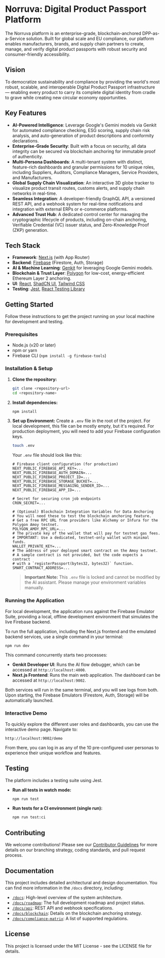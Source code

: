 # Norruva: Digital Product Passport Platform

The Norruva platform is an enterprise-grade, blockchain-anchored DPP-as-a-Service solution. Built for global scale and EU compliance, our platform enables manufacturers, brands, and supply chain partners to create, manage, and verify digital product passports with robust security and consumer-friendly accessibility.

## Vision
To democratize sustainability and compliance by providing the world's most robust, scalable, and interoperable Digital Product Passport infrastructure — enabling every product to carry its complete digital identity from cradle to grave while creating new circular economy opportunities.

## Key Features

-   **AI-Powered Intelligence**: Leverage Google's Gemini models via Genkit for automated compliance checking, ESG scoring, supply chain risk analysis, and auto-generation of product descriptions and conformity declarations.
-   **Enterprise-Grade Security**: Built with a focus on security, all data integrity can be secured via blockchain anchoring for immutable proof of authenticity.
-   **Multi-Persona Dashboards**: A multi-tenant system with distinct, feature-rich dashboards and granular permissions for 10 unique roles, including Suppliers, Auditors, Compliance Managers, Service Providers, and Manufacturers.
-   **Global Supply Chain Visualization**: An interactive 3D globe tracker to visualize product transit routes, customs alerts, and supply chain networks in real-time.
-   **Seamless Integration**: A developer-friendly GraphQL API, a versioned REST API, and a webhook system for real-time notifications and integration with external ERPs or e-commerce platforms.
-   **Advanced Trust Hub**: A dedicated control center for managing the cryptographic lifecycle of products, including on-chain anchoring, Verifiable Credential (VC) issuer status, and Zero-Knowledge Proof (ZKP) generation.

## Tech Stack

-   **Framework**: [Next.js](https://nextjs.org/) (with App Router)
-   **Backend**: [Firebase](https://firebase.google.com/) (Firestore, Auth, Storage)
-   **AI & Machine Learning**: [Genkit](https://firebase.google.com/docs/genkit) for leveraging Google Gemini models.
-   **Blockchain & Trust Layer**: [Polygon](https://polygon.technology/) for low-cost, energy-efficient Ethereum Layer 2 anchoring.
-   **UI**: [React](https://reactjs.org/), [ShadCN UI](https://ui.shadcn.com/), [Tailwind CSS](https://tailwindcss.com/)
-   **Testing**: [Jest](https://jestjs.io/), [React Testing Library](https://testing-library.com/)

## Getting Started

Follow these instructions to get the project running on your local machine for development and testing.

### Prerequisites

-   Node.js (v20 or later)
-   npm or yarn
-   Firebase CLI (`npm install -g firebase-tools`)

### Installation & Setup

1.  **Clone the repository:**
    ```bash
    git clone <repository-url>
    cd <repository-name>
    ```

2.  **Install dependencies:**
    ```bash
    npm install
    ```
    
3.  **Set up Environment:**
    Create a `.env` file in the root of the project. For local development, this file can be mostly empty, but it's required. For production deployment, you will need to add your Firebase configuration keys.
    ```bash
    touch .env
    ```
    Your `.env` file should look like this:
    ```env
    # Firebase client configuration (for production)
    NEXT_PUBLIC_FIREBASE_API_KEY=...
    NEXT_PUBLIC_FIREBASE_AUTH_DOMAIN=...
    NEXT_PUBLIC_FIREBASE_PROJECT_ID=...
    NEXT_PUBLIC_FIREBASE_STORAGE_BUCKET=...
    NEXT_PUBLIC_FIREBASE_MESSAGING_SENDER_ID=...
    NEXT_PUBLIC_FIREBASE_APP_ID=...
    
    # Secret for securing cron job endpoints
    CRON_SECRET=...
    
    # (Optional) Blockchain Integration Variables for Data Anchoring
    # You will need these to test the blockchain anchoring feature.
    # Get a free RPC URL from providers like Alchemy or Infura for the Polygon Amoy testnet.
    POLYGON_AMOY_RPC_URL=...
    # The private key of the wallet that will pay for testnet gas fees.
    # IMPORTANT: Use a dedicated, testnet-only wallet with minimal funds.
    WALLET_PRIVATE_KEY=...
    # The address of your deployed smart contract on the Amoy testnet.
    # A sample contract is not provided, but the code expects a contract
    # with a `registerPassport(bytes32, bytes32)` function.
    SMART_CONTRACT_ADDRESS=...
    ```
    > **Important Note:** This `.env` file is locked and cannot be modified by the AI assistant. Please manage your environment variables manually.

### Running the Application

For local development, the application runs against the Firebase Emulator Suite, providing a local, offline development environment that simulates the live Firebase backend.

To run the full application, including the Next.js frontend and the emulated backend services, use a single command in your terminal:

```bash
npm run dev
```

This command concurrently starts two processes:
-   **Genkit Developer UI**: Runs the AI flow debugger, which can be accessed at `http://localhost:4000`.
-   **Next.js Frontend**: Runs the main web application. The dashboard can be accessed at `http://localhost:9002`.

Both services will run in the same terminal, and you will see logs from both. Upon starting, the Firebase Emulators (Firestore, Auth, Storage) will be automatically launched.

### Interactive Demo

To quickly explore the different user roles and dashboards, you can use the interactive demo page. Navigate to:

`http://localhost:9002/demo`

From there, you can log in as any of the 10 pre-configured user personas to experience their unique workflow and features.

## Testing

The platform includes a testing suite using Jest.

-   **Run all tests in watch mode:**
    ```bash
    npm run test
    ```
-   **Run tests for a CI environment (single run):**
    ```bash
    npm run test:ci
    ```
    
## Contributing
We welcome contributions! Please see our [Contributor Guidelines](./docs/contributing) for more details on our branching strategy, coding standards, and pull request process.

## Documentation
This project includes detailed architectural and design documentation. You can find more information in the `/docs` directory, including:

-   [`/docs`](./docs): High-level overview of the system architecture.
-   [`/docs/roadmap`](./docs/roadmap): The full development roadmap and project status.
-   [`/docs/api`](./docs/api): REST API and webhook specifications.
-   [`/docs/blockchain`](./docs/blockchain): Details on the blockchain anchoring strategy.
-   [`/docs/compliance-matrix`](./docs/compliance-matrix): A list of supported regulations.

## License
This project is licensed under the MIT License - see the LICENSE file for details.
